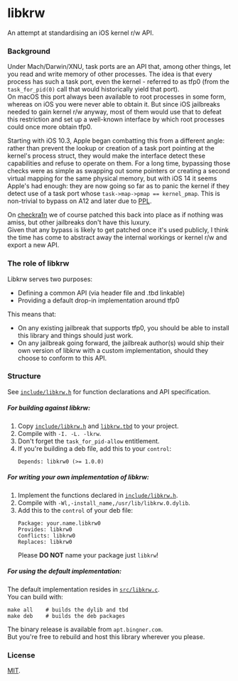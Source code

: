 # libkrw

An attempt at standardising an iOS kernel r/w API.

### Background

Under Mach/Darwin/XNU, task ports are an API that, among other things, let you read and write memory of other processes. The idea is that every process has such a task port, even the kernel - referred to as tfp0 (from the `task_for_pid(0)` call that would historically yield that port).  
On macOS this port always been available to root processes in some form, whereas on iOS you were never able to obtain it. But since iOS jailbreaks needed to gain kernel r/w anyway, most of them would use that to defeat this restriction and set up a well-known interface by which root processes could once more obtain tfp0.

Starting with iOS 10.3, Apple began combatting this from a different angle: rather than prevent the lookup or creation of a task port pointing at the kernel's process struct, they would make the interface detect these capabilities and refuse to operate on them. For a long time, bypassing those checks were as simple as swapping out some pointers or creating a second virtual mapping for the same physical memory, but with iOS 14 it seems Apple's had enough: they are now going so far as to panic the kernel if they detect use of a task port whose `task->map->pmap == kernel_pmap`. This is non-trivial to bypass on A12 and later due to [PPL](http://newosxbook.com/articles/CasaDePPL.html).

On [checkra1n](https://checkra.in) we of course patched this back into place as if nothing was amiss, but other jailbreaks don't have this luxury.  
Given that any bypass is likely to get patched once it's used publicly, I think the time has come to abstract away the internal workings or kernel r/w and export a new API.

### The role of libkrw

Libkrw serves two purposes:

- Defining a common API (via header file and .tbd linkable)
- Providing a default drop-in implementation around tfp0

This means that:

- On any existing jailbreak that supports tfp0, you should be able to install this library and things should just work.
- On any jailbreak going forward, the jailbreak author(s) would ship their own version of libkrw with a custom implementation, should they choose to conform to this API.

### Structure

See [`include/libkrw.h`](https://github.com/Siguza/libkrw/blob/master/include/libkrw.h) for function declarations and API specification.

##### For building against libkrw:

1. Copy [`include/libkrw.h`](https://github.com/Siguza/libkrw/blob/master/include/libkrw.h) and [`libkrw.tbd`](https://github.com/Siguza/libkrw/blob/master/libkrw.tbd) to your project.
2. Compile with `-I. -L. -lkrw`.
3. Don't forget the `task_for_pid-allow` entitlement.
4. If you're building a deb file, add this to your `control`:  
   ```
   Depends: libkrw0 (>= 1.0.0)
   ```

##### For writing your own implementation of libkrw:

1. Implement the functions declared in [`include/libkrw.h`](https://github.com/Siguza/libkrw/blob/master/include/libkrw.h).
2. Compile with `-Wl,-install_name,/usr/lib/libkrw.0.dylib`.
3. Add this to the `control` of your deb file:  
   ```
   Package: your.name.libkrw0
   Provides: libkrw0
   Conflicts: libkrw0
   Replaces: libkrw0
   ```
   Please **DO NOT** name your package just `libkrw`!

##### For using the default implementation:

The default implementation resides in [`src/libkrw.c`](https://github.com/Siguza/libkrw/blob/master/src/libkrw.c).  
You can build with:

    make all    # builds the dylib and tbd
    make deb    # builds the deb packages

The binary release is available from `apt.bingner.com`.  
But you're free to rebuild and host this library wherever you please.

### License

[MIT](https://github.com/Siguza/libkrw/blob/master/LICENSE).
